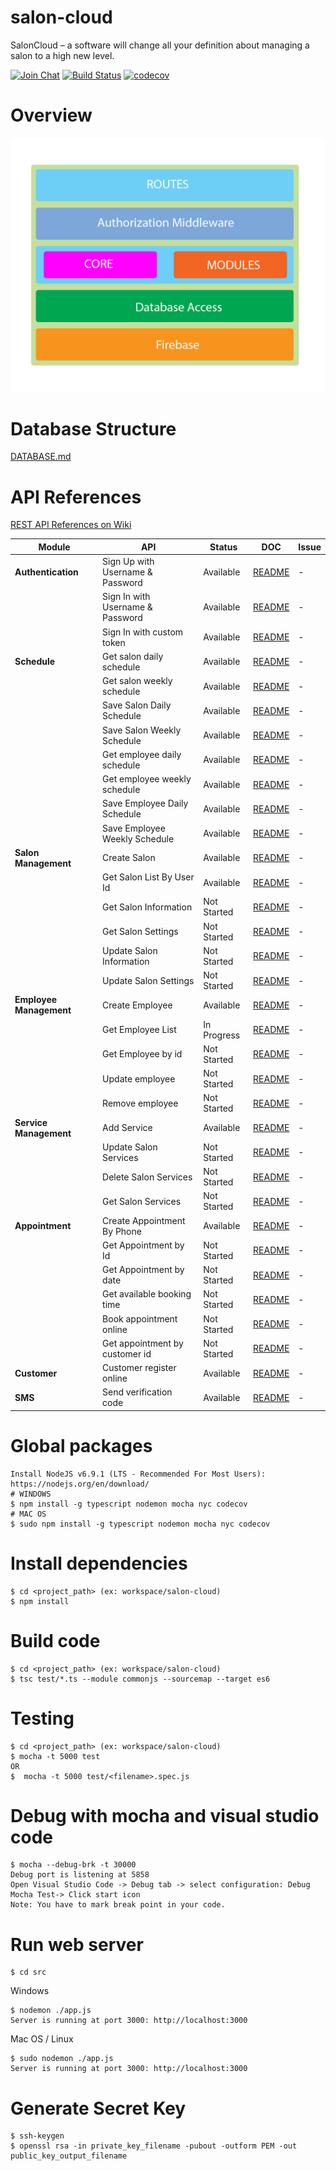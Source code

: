 # salon-cloud
SalonCloud – a software will change all your definition about managing a salon to a high new level.

[![Join Chat](https://img.shields.io/badge/gitter-join%20chat%20%E2%86%92-brightgreen.svg)](https://gitter.im/salon-cloud/Lobby?utm_source=share-link&utm_medium=link&utm_campaign=share-link)
[![Build Status](https://travis-ci.org/salonhelps/salon-cloud.svg?branch=master)](https://travis-ci.org/salonhelps/salon-cloud)
[![codecov](https://codecov.io/gh/salonhelps/salon-cloud/branch/master/graph/badge.svg)](https://codecov.io/gh/salonhelps/salon-cloud)
# Overview
![Alt text](/Salon_Architecture.png "SalonCloud Overview")


# Database Structure
[DATABASE.md](https://github.com/salonhelps/salon-cloud/blob/master/FirebaseDatabase.md)

API References
==============

[REST API References on
Wiki](https://github.com/thanhtruong0315/salon-cloud/wiki/REST-API-Preferences)

| Module                    | API                              | Status       | DOC           | Issue          |
|---------------------------|----------------------------------|--------------|---------------|----------------|
| **Authentication**        |  Sign Up with Username & Password| Available    | [README][10]  |              - |
|                           |  Sign In with Username & Password| Available    | [README][11]  |              - |
|                           |  Sign In with custom token       | Available    | [README][12]  |              - |
| **Schedule**              |  Get salon daily schedule        | Available    | [README][20]  |              - |
|                           |  Get salon weekly schedule       | Available    | [README][21]  |              - |
|                           |  Save Salon Daily Schedule       | Available    | [README][22]  |              - |
|                           |  Save Salon Weekly Schedule      | Available    | [README][23]  |              - |
|                           |  Get employee daily schedule     | Available    | [README][24]  |              - |
|                           |  Get employee weekly schedule    | Available    | [README][25]  |              - |
|                           |  Save Employee Daily Schedule    | Available    | [README][26]  |              - |
|                           |  Save Employee Weekly Schedule   | Available    | [README][27]  |              - |
| **Salon Management**      |  Create Salon                    | Available    | [README][30]  |              - |
|                           |  Get Salon List By User Id       | Available    | [README][31]  |              - |
|                           |  Get Salon Information           | Not Started  | [README][32]  |              - |
|                           |  Get Salon Settings              | Not Started  | [README][33]  |              - |
|                           |  Update Salon Information        | Not Started  | [README][34]  |              - |
|                           |  Update Salon Settings           | Not Started  | [README][35]  |              - |
|  **Employee Management**  |  Create Employee                 | Available    | [README][40]  |              - |
|                           |  Get Employee List               | In Progress  | [README][41]  |              - |
|                           |  Get Employee by id              | Not Started  | [README][42]  |              - |
|                           |  Update employee                 | Not Started  | [README][43]  |              - |
|                           |  Remove employee                 | Not Started  | [README][44]  |              - |
|  **Service Management**   |  Add Service                     | Available    | [README][50]  |              - |
|                           |  Update Salon Services           | Not Started  | [README][51]  |              - |
|                           |  Delete Salon Services           | Not Started  | [README][52]  |              - |
|                           |  Get Salon Services              | Not Started  | [README][53]  |              - |
|  **Appointment**          |  Create Appointment By Phone     | Available    | [README][60]  |              - |
|                           |  Get Appointment by Id           | Not Started  | [README][61]  |              - |
|                           |  Get Appointment by date         | Not Started  | [README][62]  |              - |
|                           |  Get available booking time      | Not Started  | [README][63]  |              - |
|                           |  Book appointment online         | Not Started  | [README][64]  |              - |
|                           |  Get appointment by customer id  | Not Started  | [README][65]  |              - |
|  **Customer**             |  Customer register online        | Available    | [README][70]  |              - |
|  **SMS**                  |  Send verification code          | Available    | [README][80]  |              - |

[10]: https://github.com/salonhelps/salon-cloud/wiki/Authentication#signup-with-email--password
[11]: https://github.com/salonhelps/salon-cloud/wiki/Authentication#signin-with-email--password
[12]:https://github.com/salonhelps/salon-cloud/wiki/Authentication#signin-with-custom-token
[20]: https://github.com/salonhelps/salon-cloud/wiki/Schedule#get-salon-daily-schedule
[21]: https://github.com/salonhelps/salon-cloud/wiki/Schedule#get-salon-weekly-schedule
[22]: https://github.com/salonhelps/salon-cloud/wiki/Schedule#save-salon-daily-schedule
[23]: https://github.com/salonhelps/salon-cloud/wiki/Schedule#save-salon-weekly-schedule
[24]: https://github.com/salonhelps/salon-cloud/wiki/Schedule#get-employee-daily-schedule
[25]: https://github.com/salonhelps/salon-cloud/wiki/Schedule#get-employee-weekly-schedule
[26]: https://github.com/salonhelps/salon-cloud/wiki/Schedule#save-employee-daily-schedule
[27]: https://github.com/salonhelps/salon-cloud/wiki/Schedule#save-employee-weekly-schedule
[30]: https://github.com/salonhelps/salon-cloud/wiki/Salon-Management#create-salon
[31]: https://github.com/salonhelps/salon-cloud/wiki/Salon-Management#get-salon-list-by-user-id
[32]: https://github.com/salonhelps/salon-cloud/wiki/Salon-Managemen
[33]: https://github.com/salonhelps/salon-cloud/wiki/Salon-Managemen
[34]: https://github.com/salonhelps/salon-cloud/wiki/Salon-Managemen
[35]: https://github.com/salonhelps/salon-cloud/wiki/Salon-Managemen
[40]: https://github.com/salonhelps/salon-cloud/wiki/Employee-Management#create-employee
[41]: https://github.com/salonhelps/salon-cloud/wiki/Employee-Management#get-employee-list
[42]: https://github.com/salonhelps/salon-cloud/wiki/Employee-Management
[43]: https://github.com/salonhelps/salon-cloud/wiki/Employee-Management
[44]: https://github.com/salonhelps/salon-cloud/wiki/Employee-Management
[50]: https://github.com/salonhelps/salon-cloud/wiki/Service-Management#add-service
[51]: https://github.com/salonhelps/salon-cloud/wiki/Service-Management
[52]: https://github.com/salonhelps/salon-cloud/wiki/Service-Management
[53]: https://github.com/salonhelps/salon-cloud/wiki/Service-Management
[60]: https://github.com/salonhelps/salon-cloud/wiki/Appointment-Management#create-appointment-by-phone
[61]: https://github.com/salonhelps/salon-cloud/wiki/Appointment-Management
[62]: https://github.com/salonhelps/salon-cloud/wiki/Appointment-Management
[63]: https://github.com/salonhelps/salon-cloud/wiki/Appointment-Management#get-available-booking-time
[64]: https://github.com/salonhelps/salon-cloud/wiki/Appointment-Management#book-appointment-online
[65]: https://github.com/salonhelps/salon-cloud/wiki/Appointment-Management#get-appointment-by-customer-id
[70]: https://github.com/salonhelps/salon-cloud/wiki/Customer#signup-with-phonenumber-for-customer
[80]: https://github.com/salonhelps/salon-cloud/wiki/SMS#send-verification-code

Global packages
=============
```
Install NodeJS v6.9.1 (LTS - Recommended For Most Users): https://nodejs.org/en/download/
# WINDOWS
$ npm install -g typescript nodemon mocha nyc codecov
# MAC OS
$ sudo npm install -g typescript nodemon mocha nyc codecov
```

Install dependencies
=============
```
$ cd <project_path> (ex: workspace/salon-cloud)
$ npm install
```

Build code
=============
```
$ cd <project_path> (ex: workspace/salon-cloud)
$ tsc test/*.ts --module commonjs --sourcemap --target es6
```

Testing
=============
```
$ cd <project_path> (ex: workspace/salon-cloud)
$ mocha -t 5000 test
OR
$  mocha -t 5000 test/<filename>.spec.js
```

Debug with mocha and visual studio code
=============
```
$ mocha --debug-brk -t 30000
Debug port is listening at 5858
Open Visual Studio Code -> Debug tab -> select configuration: Debug Mocha Test-> Click start icon
Note: You have to mark break point in your code.
```

Run web server
=============
```
$ cd src
```
Windows
```
$ nodemon ./app.js
Server is running at port 3000: http://localhost:3000
```
Mac OS / Linux
```
$ sudo nodemon ./app.js
Server is running at port 3000: http://localhost:3000
```

Generate Secret Key 
=============
```
$ ssh-keygen
$ openssl rsa -in private_key_filename -pubout -outform PEM -out public_key_output_filename
```


